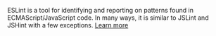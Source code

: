 ESLint is a tool for identifying and reporting on patterns found in ECMAScript/JavaScript code. In many ways, it is similar to JSLint and JSHint with a few exceptions. [Learn more](https://github.com/eslint/eslint)
